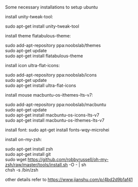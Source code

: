 Some necessary installations to setup ubuntu

install unity-tweak-tool: 

sudo apt-get install unity-tweak-tool   

install theme flatabulous-theme:  

sudo add-apt-repository ppa:noobslab/themes  
sudo apt-get update  
sudo apt-get install flatabulous-theme  

install icon ultra-flat-icons:  

sudo add-apt-repository ppa:noobslab/icons  
sudo apt-get update  
sudo apt-get install ultra-flat-icons    

install mouse macbuntu-os-ithemes-lts-v7:  

sudo add-apt-repository ppa:noobslab/macbuntu  
sudo apt-get update  
sudo apt-get install macbuntu-os-icons-lts-v7  
sudo apt-get install macbuntu-os-ithemes-lts-v7  

install font:
sudo apt-get install fonts-wqy-microhei

install on-my-zsh:

sudo apt-get install zsh  
sudo apt-get install git  
sudo wget https://github.com/robbyrussell/oh-my-zsh/raw/master/tools/install.sh -O - | sh  
chsh -s /bin/zsh  


other details refer to https://www.jianshu.com/p/4bd2d9b1af41  
